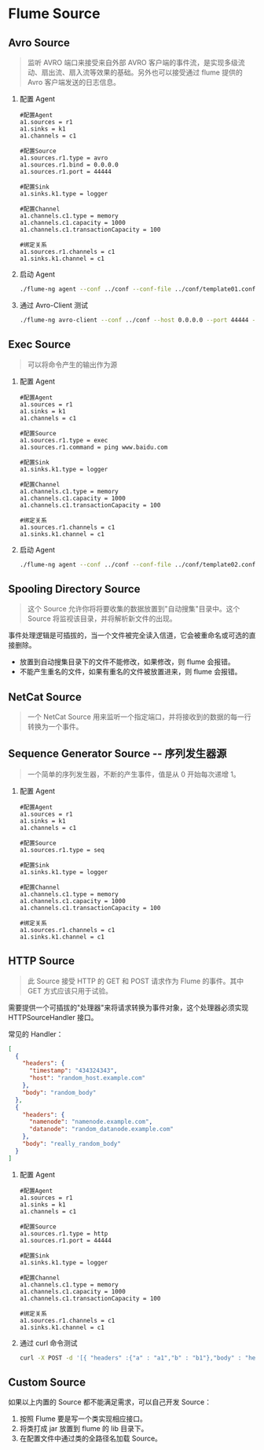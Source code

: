 # Flume Source

## Avro Source

> 监听 AVRO 端口来接受来自外部 AVRO 客户端的事件流，是实现多级流动、扇出流、扇入流等效果的基础。另外也可以接受通过 flume 提供的 Avro 客户端发送的日志信息。

1. 配置 Agent

   ``` properties
   #配置Agent
   a1.sources = r1
   a1.sinks = k1
   a1.channels = c1

   #配置Source
   a1.sources.r1.type = avro
   a1.sources.r1.bind = 0.0.0.0
   a1.sources.r1.port = 44444

   #配置Sink
   a1.sinks.k1.type = logger

   #配置Channel
   a1.channels.c1.type = memory
   a1.channels.c1.capacity = 1000
   a1.channels.c1.transactionCapacity = 100

   #绑定关系
   a1.sources.r1.channels = c1
   a1.sinks.k1.channel = c1
   ```

2. 启动 Agent

   ```bash
   ./flume-ng agent --conf ../conf --conf-file ../conf/template01.conf --name a1 -Dflume.root.logger=INFO,console
   ```

3. 通过 Avro-Client 测试

   ```bash
   ./flume-ng avro-client --conf ../conf --host 0.0.0.0 --port 44444 --filename /home/nums.txt
   ```

## Exec Source

> 可以将命令产生的输出作为源

1. 配置 Agent

   ``` properties
   #配置Agent
   a1.sources = r1
   a1.sinks = k1
   a1.channels = c1

   #配置Source
   a1.sources.r1.type = exec
   a1.sources.r1.command = ping www.baidu.com

   #配置Sink
   a1.sinks.k1.type = logger

   #配置Channel
   a1.channels.c1.type = memory
   a1.channels.c1.capacity = 1000
   a1.channels.c1.transactionCapacity = 100

   #绑定关系
   a1.sources.r1.channels = c1
   a1.sinks.k1.channel = c1
   ```

2. 启动 Agent

   ```bash
   ./flume-ng agent --conf ../conf --conf-file ../conf/template02.conf --name a1 -Dflume.root.logger=INFO,console
   ```

## Spooling Directory Source

> 这个 Source 允许你将将要收集的数据放置到"自动搜集"目录中。这个 Source 将监视该目录，并将解析新文件的出现。

事件处理逻辑是可插拔的，当一个文件被完全读入信道，它会被重命名或可选的直接删除。

- 放置到自动搜集目录下的文件不能修改，如果修改，则 flume 会报错。
- 不能产生重名的文件，如果有重名的文件被放置进来，则 flume 会报错。

## NetCat Source

> 一个 NetCat Source 用来监听一个指定端口，并将接收到的数据的每一行转换为一个事件。

## Sequence Generator Source -- 序列发生器源

> 一个简单的序列发生器，不断的产生事件，值是从 0 开始每次递增 1。

1. 配置 Agent

   ``` properties
   #配置Agent
   a1.sources = r1
   a1.sinks = k1
   a1.channels = c1

   #配置Source
   a1.sources.r1.type = seq

   #配置Sink
   a1.sinks.k1.type = logger

   #配置Channel
   a1.channels.c1.type = memory
   a1.channels.c1.capacity = 1000
   a1.channels.c1.transactionCapacity = 100

   #绑定关系
   a1.sources.r1.channels = c1
   a1.sinks.k1.channel = c1
   ```

## HTTP Source

> 此 Source 接受 HTTP 的 GET 和 POST 请求作为 Flume 的事件。其中 GET 方式应该只用于试验。

需要提供一个可插拔的"处理器"来将请求转换为事件对象，这个处理器必须实现 HTTPSourceHandler 接口。

常见的 Handler：

```json
[
  {
    "headers": {
      "timestamp": "434324343",
      "host": "random_host.example.com"
    },
    "body": "random_body"
  },
  {
    "headers": {
      "namenode": "namenode.example.com",
      "datanode": "random_datanode.example.com"
    },
    "body": "really_random_body"
  }
]
```

1. 配置 Agent

   ``` properties
   #配置Agent
   a1.sources = r1
   a1.sinks = k1
   a1.channels = c1

   #配置Source
   a1.sources.r1.type = http
   a1.sources.r1.port = 44444

   #配置Sink
   a1.sinks.k1.type = logger

   #配置Channel
   a1.channels.c1.type = memory
   a1.channels.c1.capacity = 1000
   a1.channels.c1.transactionCapacity = 100

   #绑定关系
   a1.sources.r1.channels = c1
   a1.sinks.k1.channel = c1
   ```

2. 通过 curl 命令测试

   ```bash
   curl -X POST -d '[{ "headers" :{"a" : "a1","b" : "b1"},"body" : "hello~http~flume~"}]' http://hadoop01:44444
   ```

## Custom Source

如果以上内置的 Source 都不能满足需求，可以自己开发 Source：

1. 按照 Flume 要是写一个类实现相应接口。
2. 将类打成 jar 放置到 flume 的 lib 目录下。
3. 在配置文件中通过类的全路径名加载 Source。
